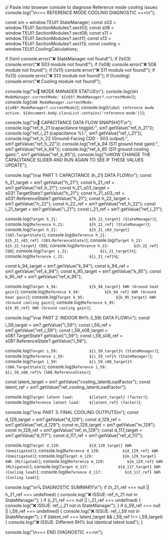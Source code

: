 // Paste into browser console to diagnose Reference mode cooling issues
console.log("\n=== REFERENCE MODE COOLING DIAGNOSTIC ===\n");

const sm = window.TEUI?.StateManager;
const s03 = window.TEUI?.SectionModules?.sect03;
const s08 = window.TEUI?.SectionModules?.sect08;
const s11 = window.TEUI?.SectionModules?.sect11;
const s13 = window.TEUI?.SectionModules?.sect13;
const cooling = window.TEUI?.CoolingCalculations;

if (!sm) console.error("❌ StateManager not found!");
if (!s03) console.error("❌ S03 module not found!");
if (!s08) console.error("❌ S08 module not found!");
if (!s11) console.error("❌ S11 module not found!");
if (!s13) console.error("❌ S13 module not found!");
if (!cooling) console.error("❌ Cooling module not found!");

console.log("\n🎯 MODE MANAGER STATUS\n");
console.log(`S03 ModeManager.currentMode: ${s03?.ModeManager?.currentMode}`);
console.log(`S08 ModeManager.currentMode: ${s08?.ModeManager?.currentMode}`);
console.log(`Global reference mode active: ${document.body.classList.contains('reference-mode')}`);

console.log("\n🔬 CAPACITANCE DATA FLOW SNAPSHOT\n");
console.log("ref_h_21 (capacitance toggle):", sm?.getValue("ref_h_21"));
console.log("ref_i_21 (capacitance %):", sm?.getValue("ref_i_21"));
console.log("ref_h_22 (Ground-Facing CDD - S03 output):", sm?.getValue("ref_h_22"));
console.log("ref_k_94 (S11 ground heat gain):", sm?.getValue("ref_k_94"));
console.log("ref_k_95 (S11 ground cooling gain):", sm?.getValue("ref_k_95"));
console.log("\nNOW CHANGE THE CAPACITANCE SLIDER AND RUN AGAIN TO SEE IF THESE VALUES UPDATE");

console.log("\n📊 PART 1: CAPACITANCE (h_21) DATA FLOW\n");
const h_21_target = sm?.getValue("h_21");
const h_21_ref = sm?.getValue("ref_h_21");
const h_21_s03_target = s03?.TargetState?.getValue("h_21");
const h_21_s03_ref = s03?.ReferenceState?.getValue("h_21");
const h_22_target = sm?.getValue("h_22");
const h_22_ref = sm?.getValue("ref_h_22");
const i_21_target = sm?.getValue("i_21");
const i_21_ref = sm?.getValue("ref_i_21");

console.log(`Target h_21:              ${h_21_target} (StateManager)`);
console.log(`Reference h_21:           ${h_21_ref} (StateManager)`);
console.log(`Target h_21:              ${h_21_s03_target} (S03.TargetState)`);
console.log(`Reference h_21:           ${h_21_s03_ref} (S03.ReferenceState)`);
console.log(`Target h_22:              ${h_22_target} CDD`);
console.log(`Reference h_22:           ${h_22_ref} CDD`);
console.log(`Target i_21:              ${i_21_target}%`);
console.log(`Reference i_21:           ${i_21_ref}%`);

const k_94_target = sm?.getValue("k_94");
const k_94_ref = sm?.getValue("ref_k_94");
const k_95_target = sm?.getValue("k_95");
const k_95_ref = sm?.getValue("ref_k_95");

console.log(`Target k_94:              ${k_94_target} kWh (Ground heat gain)`);
console.log(`Reference k_94:           ${k_94_ref} kWh (Ground heat gain)`);
console.log(`Target k_95:              ${k_95_target} kWh (Ground cooling gain)`);
console.log(`Reference k_95:           ${k_95_ref} kWh (Ground cooling gain)`);

console.log("\n📊 PART 2: INDOOR RH% (i_59) DATA FLOW\n");
const i_59_target = sm?.getValue("i_59");
const i_59_ref = sm?.getValue("ref_i_59");
const i_59_s08_target = s08?.TargetState?.getValue("i_59");
const i_59_s08_ref = s08?.ReferenceState?.getValue("i_59");

console.log(`Target i_59:              ${i_59_target}% (StateManager)`);
console.log(`Reference i_59:           ${i_59_ref}% (StateManager)`);
console.log(`Target i_59:              ${i_59_s08_target}% (S08.TargetState)`);
console.log(`Reference i_59:           ${i_59_s08_ref}% (S08.ReferenceState)`);

const latent_target = sm?.getValue("cooling_latentLoadFactor");
const latent_ref = sm?.getValue("ref_cooling_latentLoadFactor");

console.log(`Target latent load:       ${latent_target} (factor)`);
console.log(`Reference latent load:    ${latent_ref} (factor)`);

console.log("\n📊 PART 3: FINAL COOLING OUTPUTS\n");
const d_129_target = sm?.getValue("d_129");
const d_129_ref = sm?.getValue("ref_d_129");
const m_129_target = sm?.getValue("m_129");
const m_129_ref = sm?.getValue("ref_m_129");
const d_117_target = sm?.getValue("d_117");
const d_117_ref = sm?.getValue("ref_d_117");

console.log(`Target d_129:             ${d_129_target} kWh (Unmitigated)`);
console.log(`Reference d_129:          ${d_129_ref} kWh (Unmitigated)`);
console.log(`Target m_129:             ${m_129_target} kWh (Mitigated)`);
console.log(`Reference m_129:          ${m_129_ref} kWh (Mitigated)`);
console.log(`Target d_117:             ${d_117_target} kWh (Cooling load)`);
console.log(`Reference d_117:          ${d_117_ref} kWh (Cooling load)`);

console.log("\n🔍 DIAGNOSTIC SUMMARY\n");
if (h_21_ref === null || h_21_ref === undefined) {
console.log("❌ ISSUE: ref_h_21 not in StateManager");
}
if (i_21_ref === null || i_21_ref === undefined) {
console.log("❌ ISSUE: ref_i_21 not in StateManager");
}
if (i_59_ref === null || i_59_ref === undefined) {
console.log("❌ ISSUE: ref_i_59 not in StateManager");
}
if (latent_ref === latent_target && i_59_ref !== i_59_target) {
console.log("❌ ISSUE: Different RH% but identical latent load");
}

console.log("\n=== END DIAGNOSTIC ===\n");
